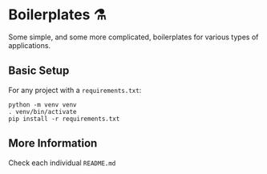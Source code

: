 # Boilerplates ⚗️

Some simple, and some more complicated, boilerplates for various types of applications. 

## Basic Setup

For any project with a `requirements.txt`: 

```shell
python -m venv venv
. venv/bin/activate
pip install -r requirements.txt
```

## More Information

Check each individual `README.md`
